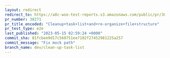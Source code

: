 ```yaml
---
layout: redirect
redirect_to: https://a8c-woo-test-reports.s3.amazonaws.com/public/pr/38271/e2e/index.html
pr_number: 38271
pr_title_encoded: "Cleanup+task+list+and+re-organize+file+structure"
pr_test_type: e2e
last_published: "2023-05-15 02:59:24 +0000"
commit_sha: 81fcbee9d17c560751ee7102f27452981225a257
commit_message: "Fix mock path"
branch_name: dev/clean-up-task-list
---
```

